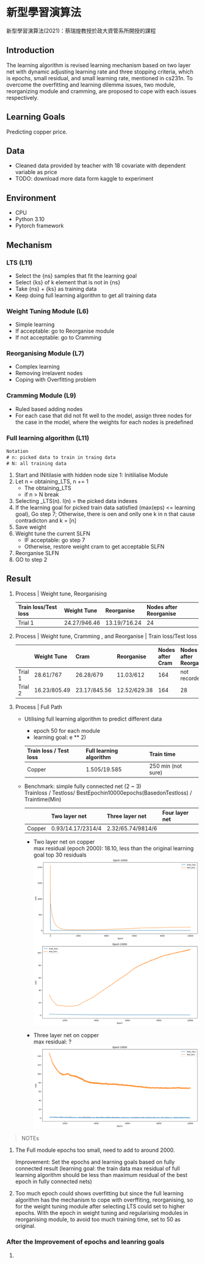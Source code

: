 # 新型學習演算法
新型學習演算法(2021)：蔡瑞煌教授於政大資管系所開授的課程

## Introduction
The learning algorithm is revised learning mechanism based on two layer net with dynamic adjusting learning rate and three stopping criteria, which is epochs, small residual, and small learning rate, mentioned in cs231n. To overcome the overfitting and learning dilemma issues, two module, reorganizing module and cramming, are proposed to cope with each issues respectively.

## Learning Goals
Predicting copper price.

## Data
- Cleaned data provided by teacher with 18 covariate with dependent variable as price
- TODO: download more data form kaggle to experiment

## Environment
- CPU
- Python 3.10
- Pytorch framework


## Mechanism

### LTS (L11)
- Select the {ns} samples that fit the learning goal 
- Select {ks} of k element that is not in {ns}
- Take {ns} + {ks} as training data
- Keep doing full learning algorithm to get all training data

### Weight Tuning Module (L6)
- Simple learning
- If acceptable: go to Reorganise module
- If not acceptable: go to Cramming

### Reorganising Module (L7)
- Complex learning
- Removing irrelavent nodes
- Coping with Overfitting problem

### Cramming Module (L9)
- Ruled based adding nodes
- For each case that did not fit well to the model, assign three nodes for the case in the model, where the weights for each nodes is predefined

### Full learning algorithm (L11)
```
Notation
# n: picked data to train in traing data
# N: all training data
```
1. Start and INitilasie with hidden node size 1: Initilialise Module
2. Let n = obtaining_LTS, n += 1 
    - The obtaining_LTS
    - if n > N break 
3. Selecting _LTS(n). I(n) = the picked data indexes
4. If the learning goal for picked train data satisfied (max(eps) <= learning goal), Go step 7; Otherwise, there is oen and onlly one k in n that cause contradicton and k = [n]    
5. Save weight
6. Weight tune the current SLFN
    - IF acceptable: go step 7
    - Otherwise, restore weight cram to get acceptable SLFN
7. Reorganise SLFN
8. GO to step 2


## Result

1. Process | Weight tune, Reorganising

    | Train loss/Test loss| Weight Tune | Reorganise | Nodes after Reorganise |
    | ---------------| -------------- | ----------------| --------------|
    | Trial 1 | 24.27/946.46 | 13.19/716.24 | 24 |


2. Process | Weight tune, Cramming , and Reorganise | Train loss/Test loss 

    |         | Weight Tune  | Cram          | Reorganise   | Nodes after Cram | Nodes after Reorganise | 
    | ------- | ------------ | ------------- | ------------ | ---------------- | ---------------------- |
    | Trial 1 | 28.61/767    | 26.28/679     | 11.03/612    | 164              |  not recorded          |
    | Trial 2 | 16.23/805.49 | 23.17/845.56  | 12.52/629.38 | 164              |    28                  |

3. Process | Full Path
    - Utilising full learning algorithm to predict different data 
        - epoch 50 for each module
        - learning goal: e ** 2)

        |Train loss / Test loss| Full learning algorithm | Train time            |
        | -------------------- | ----------------------- | --------------------- |
        | Copper               |        1.505/19.585     |   250 min (not sure)  |
    
    - Benchmark: simple fully connected net (2 ~ 3)\
        Trainloss / Testloss/ BestEpochin10000epochs(BasedonTestloss) / Traintime(Min)

        |          | Two layer net      | Three layer net        | Four layer net |
        | -------- | ------------------ | ---------------------- | -------------- |
        | Copper   | 0.93/14.17/2314/4  |  2.32/65.74/9814/6      |                |

        - Two layer net on copper\
            max residual (epoch 2000): 18.10, less than the original learning goal
            top 30 residuals
            ![Alt text](image-3.png)
            ![Alt text](image-4.png)
        
        - Three layer net on copper\
            max residual: ?
            ![Alt text](image-5.png)
> NOTEs
1. The Full module epochs too small, need to add to around 2000.

    Improvement: Set the epochs and learning goals based on fully connected result (learning goal: the train data max residual of full learning algorithm should be less than maximum residual of the best epoch in fully connected nets)

2. Too much epoch could shows overfitting but since the full learning algorithm has the mechanism to cope with overffiting, reorganising, so for the weight tuning module after selecting LTS could set to higher epochs. With the epoch in weight tuning and regularising modules in reorganising module, to avoid too much training time, set to 50 as original.

### After the Improvement of epochs and leanring goals
1. 


